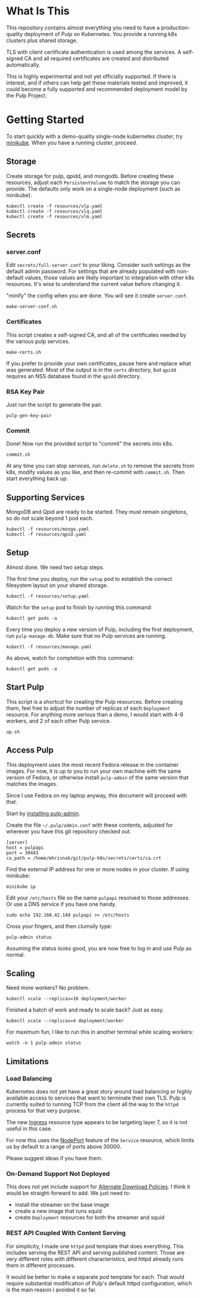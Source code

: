 What Is This
============

This repository contains almost everything you need to have a production-quality
deployment of Pulp on Kubernetes. You provide a running k8s clusters plus
shared storage.

TLS with client certificate authentication is used among the services. A
self-signed CA and all required certificates are created and distributed
automatically.

This is highly experimental and not yet officially supported. If there is interest,
and if others can help get these materials tested and improved, it could become
a fully supported and recommended deployment model by the Pulp Project.


Getting Started
===============

To start quickly with a demo-quality single-node kubernetes cluster, try
[minikube](https://kubernetes.io/docs/getting-started-guides/minikube/). When
you have a running cluster, proceed.

Storage
-------

Create storage for pulp, qpidd, and mongodb. Before creating these resources,
adjust each `PersistentVolume` to match the storage you can provide. The
defaults only work on a single-node deployment (such as minikube).

    kubectl create -f resources/vlp.yaml
    kubectl create -f resources/vlq.yaml
    kubectl create -f resources/vlm.yaml


Secrets
-------

### server.conf

Edit `secrets/full-server.conf` to your liking. Consider such settings as the
default admin password. For settings that are already populated with
non-default values, those values are likely important to integration with other
k8s resources. It's wise to understand the current value before changing it.

"minify" the config when you are done. You will see it create `server.conf`.

    make-server-conf.sh

### Certificates

This script creates a self-signed CA, and all of the certificates needed by the
various pulp services.

    make-certs.sh

If you prefer to provide your own certificates, pause here and replace what was
generated. Most of the output is in the `certs` directory, but `qpidd` requires
an NSS database found in the `qpidd` directory.

### RSA Key Pair

Just run the script to generate the pair.

    pulp-gen-key-pair

### Commit

Done! Now run the provided script to "commit" the secrets into k8s.

    commit.sh

At any time you can stop services, run `delete.sh` to remove the secrets from
k8s, modify values as you like, and then re-commit with `commit.sh`. Then start
everything back up.


Supporting Services
-------------------

MongoDB and Qpid are ready to be started. They must remain singletons, so do
not scale beyond 1 pod each.

    kubectl -f resources/mongo.yaml
    kubectl -f resources/qpid.yaml


Setup
-----

Almost done. We need two setup steps.

The first time you deploy, run the `setup` pod to establish the correct
filesystem layout on your shared storage.

    kubectl -f resources/setup.yaml

Watch for the `setup` pod to finish by running this command:

    kubectl get pods -a

Every time you deploy a new version of Pulp, including the first deployment,
run `pulp-manage-db`. Make sure that no Pulp services are running.

    kubectl -f resources/manage.yaml

As above, watch for completion with this command:

    kubectl get pods -a


Start Pulp
----------

This script is a shortcut for creating the Pulp resources. Before creating
them, feel free to adjust the number of replicas of each `Deployment` resource.
For anything more serious than a demo, I would start with 4-8 workers, and 2 of
each other Pulp service.

    up.sh


Access Pulp
-----------

This deployment uses the most recent Fedora release in the container images.
For now, it is up to you to run your own machine with the same version of
Fedora, or otherwise install `pulp-admin` of the same version that matches the
images.

Since I use Fedora on my laptop anyway, this document will proceed with that.

Start by [installing pulp-admin](http://docs.pulpproject.org/user-guide/installation/f24+.html#admin-client).

Create the file `~/.pulp/admin.conf` with these contents, adjusted for wherever
you have this git repository checked out.

    [server]
    host = pulpapi
    port = 30443
    ca_path = /home/mhrivnak/git/pulp-k8s/secrets/certs/ca.crt

Find the external IP address for one or more nodes in your cluster. If using
minikube:

    minikube ip

Edit your `/etc/hosts` file so the name `pulpapi` resolved to those addresses.
Or use a DNS service if you have one handy.

    sudo echo 192.168.42.149 pulpapi >> /etc/hosts 

Cross your fingers, and then clumsily type:

    pulp-admin status

Assuming the status looks good, you are now free to log in and use Pulp as
normal.


Scaling
-------

Need more workers? No problem.

    kubectl scale --replicas=16 deployment/worker

Finished a batch of work and ready to scale back? Just as easy.

    kubectl scale --replicas=4 deployment/worker

For maximum fun, I like to run this in another terminal while scaling workers:

    watch -n 1 pulp-admin status


Limitations
-----------

### Load Balancing

Kubernetes does not yet have a great story around load balancing or highly
available access to services that want to terminate their own TLS. Pulp is
currently suited to running TCP from the client all the way to the `httpd`
process for that very purpose.

The new [Ingress](https://kubernetes.io/docs/user-guide/ingress/) resource type
appears to be targeting layer 7, so it is not useful in this case.

For now this uses the
[NodePort](https://kubernetes.io/docs/user-guide/services/#type-nodeport)
feature of the `Service` resource, which limits us by default to a range of
ports above 30000.

Please suggest ideas if you have them.

### On-Demand Support Not Deployed

This does not yet include support for [Alternate Download
Policies](http://docs.pulpproject.org/user-guide/deferred-download.html).
I think it would be straight-forward to add. We just need to:

- install the streamer on the base image
- create a new image that runs squid
- create `Deployment` resources for both the streamer and squid

### REST API Coupled With Content Serving

For simplicity, I made one `httpd` pod template that does everything. This
includes serving the REST API and serving published content. Those are very
different roles with different characteristics, and httpd already runs them in
different processes.

It would be better to make a separate pod template for each. That would require
substantial modification of Pulp's default httpd configuration, which is the
main reason I avoided it so far.
